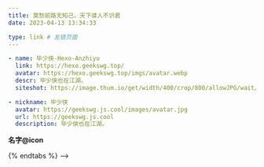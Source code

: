 ```yaml
---
title: 莫愁前路无知己，天下谁人不识君
date: 2023-04-13 13:34:33

type: link # 友链页面
---
```


<!-- ## 我的友链

{% tabs test4 %}

<!-- tab Hexo博客 @fa-solid fa-blog -->
```yml
- name: 毕少侠-Hexo-Anzhiyu
  link: https://hexo.geekswg.top/
  avatar: https://hexo.geekswg.top/imgs/avatar.webp
  descr: 毕少侠也在江湖。
  siteshot: https://image.thum.io/get/width/400/crop/800/allowJPG/wait/20/noanimate/https://hexo.geekswg.top/
```
<!-- endtab -->

<!-- tab Hugo博客@fa-solid fa-yin-yang fa-spin -->
```yml
- nickname: 毕少侠
  avatar: https://geekswg.js.cool/images/avatar.jpg
  url: https://geekswg.js.cool
  description: 毕少侠也在江湖。
```
<!-- endtab -->

<!-- tab Demo@fa-brands fa-github -->
**名字@icon**
<!-- endtab -->

{% endtabs %} -->

<!-- ## 友情链接申请

* 博客名称: `毕少侠`
* 博客地址: `https://hexo.geekswg.top/`
* 博客描述: `毕少侠也在江湖`
* 博客头像: `https://hexo.geekswg.top/imgs/avatar.webp`

请**勾选**你符合的条件：

<div id="friendlink_checkboxs" style="padding:0 0 0 1.6rem">

<p><label class="checkbox">
<input type="checkbox" id="checkbox1" onclick="checkForm()">我已添加 <b>本站</b> 博客的友情链接</label></p>

<p><label class="checkbox">
<input type="checkbox" id="checkbox2" onclick="checkForm()">
我的链接主体为 <b>个人</b>，网站类型为<b>博客,</b>
网站内容符合<b>中国大陆法律法规</b>。
</label></p>

<p><label class="checkbox">
<input type="checkbox" id="checkbox3" onclick="checkForm()">
我的网站现在可以在<b>中国大陆</b>区域正常访问，网站可以在<b>1分钟</b>内加载完成首屏。
</label></p>

</div>

> `注意`: 勾选并确认满足以上条件后出现评论框，请留下贵站信息！

<style>.tk-comments>.tk-submit{opacity:0;height:0;transition:opacity .5s,height .5s;overflow:hidden}</style>

<script>
    var twikooSubmit = document.getElementsByClassName("tk-submit")[0];
    if(twikooSubmit) {
      twikooSubmit.style.opacity = "0";
    }
    function checkForm() {
        var checkbox1 = document.getElementById("checkbox1");
        var checkbox2 = document.getElementById("checkbox2");
        var checkbox3 = document.getElementById("checkbox3");

        var twikooSubmit = document.getElementsByClassName("tk-submit")[0];
        if (checkbox1.checked && checkbox2.checked && checkbox3.checked ) {
            twikooSubmit.style.opacity = "1";
            twikooSubmit.style.height = "auto";
            twikooSubmit.style.overflow = "auto";
            var input = document.getElementsByClassName('el-textarea__inner')[0];
            let evt = document.createEvent('HTMLEvents');
            evt.initEvent('input', true, true);
            input.value = '> 我已所有满足条件，已添加**本站友链**，申请友链信息如下：\n```yml\n- name: \n  link: \n  avatar: \n  descr: \n  siteshot: \n```';
            input.dispatchEvent(evt);
            input.focus();
            input.setSelectionRange(-1, -1);
        } else {
            var input = document.getElementsByClassName('el-textarea__inner')[0];
            let evt = document.createEvent('HTMLEvents');
            evt.initEvent('input', true, true);
            input.value = '';
            input.dispatchEvent(evt);
            twikooSubmit.style.opacity = "0";
            twikooSubmit.style.height = "0";
            twikooSubmit.style.overflow = "hidden";
        }
    }
</script> -->
